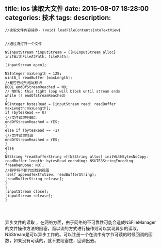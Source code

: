 title: ios 读取大文件
date: 2015-08-07 18:28:00
categories: 技术
tags: 
description:
---

```objc
//读取文件内容操作- (void) loadFileContentsIntoTextView{
 
 
//通过流打开一个文件
 
NSInputStream *inputStream = [[NSInputStream alloc] initWithFileAtPath: filePath];
 
[inputStream open];

NSInteger maxLength = 128;
uint8_t readBuffer [maxLength];
//是否已经到结尾标识
BOOL endOfStreamReached = NO;
// NOTE: this tight loop will block until stream ends
while (! endOfStreamReached)
{
NSInteger bytesRead = [inputStream read: readBuffer maxLength:maxLength];
if (bytesRead == 0)
{//文件读取到最后
endOfStreamReached = YES;
}
else if (bytesRead == -1)
{//文件读取错误
endOfStreamReached = YES;
}
else
{
NSString *readBufferString =[[NSString alloc] initWithBytesNoCopy: readBuffer length: bytesRead encoding: NSUTF8StringEncoding freeWhenDone: NO];   
//将字符不断的加载到视图
[self appendTextToView: readBufferString];
[readBufferString release];
}
}
[inputStream close];
[inputStream release];
}
 

```

```objc


```
异步文件的读取 ，在网络方面，由于网络的不可靠性可能会造成NSFileManager的文件操作方法的阻塞，而以流的方式进行操作则可以实现异步的读取。NSStream是可以异步工作的。可以注册一个在流中有字节可读的时候回调的函数，如果没有可读的，就不要阻塞住，回调出去。

